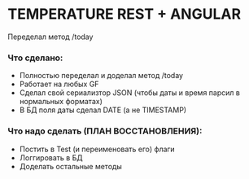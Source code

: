 # TEMPERATURE REST + ANGULAR

Переделал метод /today
 
 
### Что сделано:

* Полностью переделал и доделал метод /today
* Работает на любых GF
* Сделал свой сериализтор JSON (чтобы даты и время парсил в нормальных форматах)
* В БД поля даты сделал DATE (а не TIMESTAMP) 



### Что надо сделать (ПЛАН ВОССТАНОВЛЕНИЯ):

* Постить в Test (и переименовать его) флаги
* Логгировать в БД
* Доделать остальные методы
